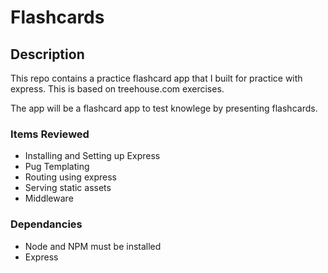 # Flashcards

## Description
This repo contains a practice flashcard app that I built for practice with express.  This is based on treehouse.com exercises.

The app will be a flashcard app to test knowlege by presenting flashcards.

### Items Reviewed
* Installing and Setting up Express
* Pug Templating
* Routing using express
* Serving static assets
* Middleware

### Dependancies
* Node and NPM must be installed
* Express

